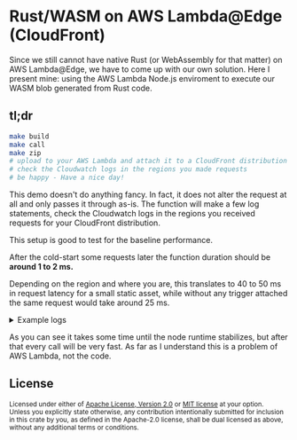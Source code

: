 # Rust/WASM on AWS Lambda@Edge (CloudFront)

Since we still cannot have native Rust (or WebAssembly for that matter) on AWS Lambda@Edge, we have to come up with our own solution.
Here I present mine: using the AWS Lambda Node.js enviroment to execute our WASM blob generated from Rust code.

## tl;dr

```sh
make build
make call
make zip
# upload to your AWS Lambda and attach it to a CloudFront distribution (like viewer request)
# check the Cloudwatch logs in the regions you made requests
# be happy - Have a nice day!
```

This demo doesn't do anything fancy. In fact, it does not alter the request at all and only passes it through as-is.
The function will make a few log statements, check the Cloudwatch logs in the regions you received requests for your CloudFront distribution.

This setup is good to test for the baseline performance.

After the cold-start some requests later the function duration should be **around 1 to 2 ms.**

Depending on the region and where you are, this translates to 40 to 50 ms in request latency for a small static asset,
while without any trigger attached the same request would take around 25 ms.

<details>
<summary>Example logs</summary>

```
2021-01-16T17:26:42.783+01:00	START RequestId: 0027415a-2e3b-4ba7-808b-d5b03daedc16 Version: 13

2021-01-16T17:26:42.783+01:00	2021-01-16T16:26:42.759Z undefined INFO (wasm module start)

2021-01-16T17:26:42.836+01:00	2021-01-16T16:26:42.800Z 0027415a-2e3b-4ba7-808b-d5b03daedc16 INFO (wasm handler request call)

2021-01-16T17:26:42.899+01:00	END RequestId: 0027415a-2e3b-4ba7-808b-d5b03daedc16

2021-01-16T17:26:42.899+01:00	REPORT RequestId: 0027415a-2e3b-4ba7-808b-d5b03daedc16 Duration: 100.53 ms Billed Duration: 150 ms Memory Size: 128 MB Max Memory Used: 74 MB Init Duration: 274.48 ms

2021-01-16T17:26:43.116+01:00	START RequestId: 6fd778b0-b7b4-4712-b9bf-b66550c40d37 Version: 13

2021-01-16T17:26:43.119+01:00	2021-01-16T16:26:43.119Z 6fd778b0-b7b4-4712-b9bf-b66550c40d37 INFO (wasm handler request call)

2021-01-16T17:26:43.137+01:00	END RequestId: 6fd778b0-b7b4-4712-b9bf-b66550c40d37

2021-01-16T17:26:43.137+01:00	REPORT RequestId: 6fd778b0-b7b4-4712-b9bf-b66550c40d37 Duration: 17.92 ms Billed Duration: 50 ms Memory Size: 128 MB Max Memory Used: 74 MB

2021-01-16T17:26:43.414+01:00	START RequestId: 6c24900f-8411-4a8b-a0a9-747d2675aeed Version: 13

2021-01-16T17:26:43.497+01:00	2021-01-16T16:26:43.497Z 6c24900f-8411-4a8b-a0a9-747d2675aeed INFO (wasm handler request call)

2021-01-16T17:26:43.578+01:00	END RequestId: 6c24900f-8411-4a8b-a0a9-747d2675aeed

2021-01-16T17:26:43.578+01:00	REPORT RequestId: 6c24900f-8411-4a8b-a0a9-747d2675aeed Duration: 160.52 ms Billed Duration: 200 ms Memory Size: 128 MB Max Memory Used: 74 MB

2021-01-16T17:26:43.768+01:00	START RequestId: 3ca076ee-30d8-477b-b7e1-7d20bbe9c2eb Version: 13

2021-01-16T17:26:43.777+01:00	2021-01-16T16:26:43.777Z 3ca076ee-30d8-477b-b7e1-7d20bbe9c2eb INFO (wasm handler request call)

2021-01-16T17:26:43.798+01:00	END RequestId: 3ca076ee-30d8-477b-b7e1-7d20bbe9c2eb

2021-01-16T17:26:43.798+01:00	REPORT RequestId: 3ca076ee-30d8-477b-b7e1-7d20bbe9c2eb Duration: 26.71 ms Billed Duration: 50 ms Memory Size: 128 MB Max Memory Used: 74 MB

2021-01-16T17:26:44.501+01:00	START RequestId: 4019d859-8ae9-48aa-8643-344d90c571c5 Version: 13

2021-01-16T17:26:44.817+01:00	2021-01-16T16:26:44.537Z 4019d859-8ae9-48aa-8643-344d90c571c5 INFO (wasm handler request call)

2021-01-16T17:26:44.877+01:00	END RequestId: 4019d859-8ae9-48aa-8643-344d90c571c5

2021-01-16T17:26:44.878+01:00	REPORT RequestId: 4019d859-8ae9-48aa-8643-344d90c571c5 Duration: 373.67 ms Billed Duration: 400 ms Memory Size: 128 MB Max Memory Used: 74 MB

2021-01-16T17:26:45.072+01:00	START RequestId: 20914d7c-d5e8-43fe-a836-90ca59658d4e Version: 13

2021-01-16T17:26:45.096+01:00	2021-01-16T16:26:45.077Z 20914d7c-d5e8-43fe-a836-90ca59658d4e INFO (wasm handler request call)

2021-01-16T17:26:45.157+01:00	END RequestId: 20914d7c-d5e8-43fe-a836-90ca59658d4e

2021-01-16T17:26:45.157+01:00	REPORT RequestId: 20914d7c-d5e8-43fe-a836-90ca59658d4e Duration: 82.79 ms Billed Duration: 100 ms Memory Size: 128 MB Max Memory Used: 74 MB

2021-01-16T17:26:45.596+01:00	START RequestId: c60069a7-0977-4bdc-8378-6612968a60f3 Version: 13

2021-01-16T17:26:45.696+01:00	2021-01-16T16:26:45.637Z c60069a7-0977-4bdc-8378-6612968a60f3 INFO (wasm handler request call)

2021-01-16T17:26:45.757+01:00	END RequestId: c60069a7-0977-4bdc-8378-6612968a60f3

2021-01-16T17:26:45.757+01:00	REPORT RequestId: c60069a7-0977-4bdc-8378-6612968a60f3 Duration: 158.08 ms Billed Duration: 200 ms Memory Size: 128 MB Max Memory Used: 74 MB

2021-01-16T17:26:45.955+01:00	START RequestId: 540e86a5-0f05-4e54-b139-e719a9accb84 Version: 13

2021-01-16T17:26:46.016+01:00	2021-01-16T16:26:45.997Z 540e86a5-0f05-4e54-b139-e719a9accb84 INFO (wasm handler request call)

2021-01-16T17:26:46.377+01:00	END RequestId: 540e86a5-0f05-4e54-b139-e719a9accb84

2021-01-16T17:26:46.377+01:00	REPORT RequestId: 540e86a5-0f05-4e54-b139-e719a9accb84 Duration: 420.13 ms Billed Duration: 450 ms Memory Size: 128 MB Max Memory Used: 74 MB

2021-01-16T17:26:46.438+01:00	START RequestId: dab9bd11-81ca-4440-ae51-222ed4ff4449 Version: 13

2021-01-16T17:26:46.456+01:00	2021-01-16T16:26:46.441Z dab9bd11-81ca-4440-ae51-222ed4ff4449 INFO (wasm handler request call)

2021-01-16T17:26:46.478+01:00	END RequestId: dab9bd11-81ca-4440-ae51-222ed4ff4449

2021-01-16T17:26:46.478+01:00	REPORT RequestId: dab9bd11-81ca-4440-ae51-222ed4ff4449 Duration: 36.95 ms Billed Duration: 50 ms Memory Size: 128 MB Max Memory Used: 74 MB

2021-01-16T17:26:46.667+01:00	START RequestId: 1b1bbf77-4c6e-4ad1-b2a1-ac5bb81720d5 Version: 13

2021-01-16T17:26:46.669+01:00	2021-01-16T16:26:46.669Z 1b1bbf77-4c6e-4ad1-b2a1-ac5bb81720d5 INFO (wasm handler request call)

2021-01-16T17:26:46.670+01:00	END RequestId: 1b1bbf77-4c6e-4ad1-b2a1-ac5bb81720d5

2021-01-16T17:26:46.670+01:00	REPORT RequestId: 1b1bbf77-4c6e-4ad1-b2a1-ac5bb81720d5 Duration: 1.40 ms Billed Duration: 50 ms Memory Size: 128 MB Max Memory Used: 74 MB

2021-01-16T17:26:47.195+01:00	START RequestId: 3d110c62-354e-42b5-bacf-1e358386b81a Version: 13

2021-01-16T17:26:47.197+01:00	2021-01-16T16:26:47.197Z 3d110c62-354e-42b5-bacf-1e358386b81a INFO (wasm handler request call)

2021-01-16T17:26:47.198+01:00	END RequestId: 3d110c62-354e-42b5-bacf-1e358386b81a

2021-01-16T17:26:47.198+01:00	REPORT RequestId: 3d110c62-354e-42b5-bacf-1e358386b81a Duration: 1.53 ms Billed Duration: 50 ms Memory Size: 128 MB Max Memory Used: 74 MB

2021-01-16T17:26:47.391+01:00	START RequestId: 2a47c712-c327-49b0-8575-d7f2d090e0b0 Version: 13

2021-01-16T17:26:47.394+01:00	2021-01-16T16:26:47.393Z 2a47c712-c327-49b0-8575-d7f2d090e0b0 INFO (wasm handler request call)

2021-01-16T17:26:47.394+01:00	END RequestId: 2a47c712-c327-49b0-8575-d7f2d090e0b0

2021-01-16T17:26:47.394+01:00	REPORT RequestId: 2a47c712-c327-49b0-8575-d7f2d090e0b0 Duration: 1.50 ms Billed Duration: 50 ms Memory Size: 128 MB Max Memory Used: 74 MB

2021-01-16T17:26:47.852+01:00	START RequestId: fcf12d2b-b293-4436-8472-94d5ed6a0e7b Version: 13

2021-01-16T17:26:47.855+01:00	2021-01-16T16:26:47.855Z fcf12d2b-b293-4436-8472-94d5ed6a0e7b INFO (wasm handler request call)

2021-01-16T17:26:47.856+01:00	END RequestId: fcf12d2b-b293-4436-8472-94d5ed6a0e7b

2021-01-16T17:26:47.856+01:00	REPORT RequestId: fcf12d2b-b293-4436-8472-94d5ed6a0e7b Duration: 1.61 ms Billed Duration: 50 ms Memory Size: 128 MB Max Memory Used: 74 MB

2021-01-16T17:26:48.049+01:00	START RequestId: 7a5b1cde-4861-462b-9fbf-93c08be281c4 Version: 13

2021-01-16T17:26:48.052+01:00	2021-01-16T16:26:48.052Z 7a5b1cde-4861-462b-9fbf-93c08be281c4 INFO (wasm handler request call)

2021-01-16T17:26:48.053+01:00	END RequestId: 7a5b1cde-4861-462b-9fbf-93c08be281c4

2021-01-16T17:26:48.053+01:00	REPORT RequestId: 7a5b1cde-4861-462b-9fbf-93c08be281c4 Duration: 1.50 ms Billed Duration: 50 ms Memory Size: 128 MB Max Memory Used: 74 MB

2021-01-16T17:26:48.503+01:00	START RequestId: 4ea54aca-6195-4f8b-bf8f-02c5bc21068c Version: 13

2021-01-16T17:26:48.506+01:00	2021-01-16T16:26:48.506Z 4ea54aca-6195-4f8b-bf8f-02c5bc21068c INFO (wasm handler request call)

2021-01-16T17:26:48.507+01:00	END RequestId: 4ea54aca-6195-4f8b-bf8f-02c5bc21068c

2021-01-16T17:26:48.507+01:00	REPORT RequestId: 4ea54aca-6195-4f8b-bf8f-02c5bc21068c Duration: 1.58 ms Billed Duration: 50 ms Memory Size: 128 MB Max Memory Used: 74 MB

2021-01-16T17:26:48.733+01:00	START RequestId: 32a60336-8cae-4498-9a25-5380db2d7e76 Version: 13

2021-01-16T17:26:48.736+01:00	2021-01-16T16:26:48.735Z 32a60336-8cae-4498-9a25-5380db2d7e76 INFO (wasm handler request call)

2021-01-16T17:26:48.736+01:00	END RequestId: 32a60336-8cae-4498-9a25-5380db2d7e76

2021-01-16T17:26:48.736+01:00	REPORT RequestId: 32a60336-8cae-4498-9a25-5380db2d7e76 Duration: 1.39 ms Billed Duration: 50 ms Memory Size: 128 MB Max Memory Used: 74 MB
```

</details>

As you can see it takes some time until the node runtime stabilizes, but after that every call will be very fast.
As far as I understand this is a problem of AWS Lambda, not the code.


## License

<sup>
Licensed under either of <a href="LICENSE-APACHE">Apache License, Version
2.0</a> or <a href="LICENSE-MIT">MIT license</a> at your option.
</sup>

<br/>

<sub>
Unless you explicitly state otherwise, any contribution intentionally submitted
for inclusion in this crate by you, as defined in the Apache-2.0 license, shall
be dual licensed as above, without any additional terms or conditions.
</sub>
